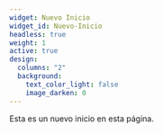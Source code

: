 ```yaml
---
widget: Nuevo Inicio
widget_id: Nuevo-Inicio
headless: true
weight: 1
active: true
design:
  columns: "2"
  background:
    text_color_light: false
    image_darken: 0
---
```

Esta es un nuevo inicio en esta página.